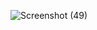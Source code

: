 ![Screenshot (49)](https://github.com/K4m5/form-login/assets/142299996/56b27ce4-f450-435f-ade6-6f3950f98e45)
